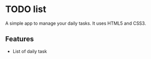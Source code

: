  # TODO list
 A simple app to manage your daily tasks.
 It uses HTML5 and CSS3.
 ## Features
 * List of daily task
